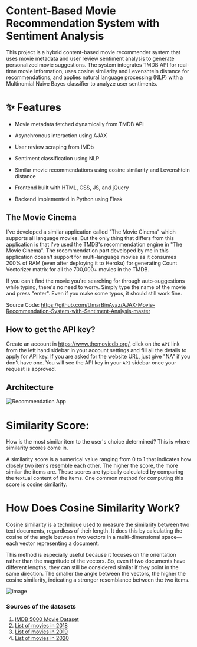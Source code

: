 
# Content-Based Movie Recommendation System with Sentiment Analysis

This project is a hybrid content-based movie recommender system that uses movie metadata and user review sentiment analysis to generate personalized movie suggestions. The system integrates TMDB API for real-time movie information, uses cosine similarity and Levenshtein distance for recommendations, and applies natural language processing (NLP) with a Multinomial Naive Bayes classifier to analyze user sentiments.
# ✨ Features

- Movie metadata fetched dynamically from TMDB API

- Asynchronous interaction using AJAX

- User review scraping from IMDb

- Sentiment classification using NLP

- Similar movie recommendations using cosine similarity and Levenshtein distance

- Frontend built with HTML, CSS, JS, and jQuery

- Backend implemented in Python using Flask

## The Movie Cinema

I've developed a similar application called "The Movie Cinema" which supports all language movies. But the only thing that differs from this application is that I've used the TMDB's recommendation engine in "The Movie Cinema". The recommendation part developed by me in this application doesn't support for multi-language movies as it consumes 200% of RAM (even after deploying it to Heroku) for generating Count Vectorizer matrix for all the 700,000+ movies in the TMDB. 


If you can't find the movie you're searching for through auto-suggestions while typing, there's no need to worry. Simply type the name of the movie and press "enter". Even if you make some typos, it should still work fine.

Source Code: https://github.com/UmarBinAyaz/AJAX-Movie-Recommendation-System-with-Sentiment-Analysis-master



## How to get the API key?

Create an account in https://www.themoviedb.org/, click on the `API` link from the left hand sidebar in your account settings and fill all the details to apply for API key. If you are asked for the website URL, just give "NA" if you don't have one. You will see the API key in your `API` sidebar once your request is approved.


## Architecture

![Recommendation App](https://user-images.githubusercontent.com/36665975/168742738-5435cf76-1a42-4d87-94b4-999e5bfc48d3.png)


# Similarity Score:
How is the most similar item to the user's choice determined? This is where similarity scores come in.

A similarity score is a numerical value ranging from 0 to 1 that indicates how closely two items resemble each other. The higher the score, the more similar the items are. These scores are typically calculated by comparing the textual content of the items. One common method for computing this score is cosine similarity.

# How Does Cosine Similarity Work?
Cosine similarity is a technique used to measure the similarity between two text documents, regardless of their length. It does this by calculating the cosine of the angle between two vectors in a multi-dimensional space—each vector representing a document.

This method is especially useful because it focuses on the orientation rather than the magnitude of the vectors. So, even if two documents have different lengths, they can still be considered similar if they point in the same direction. The smaller the angle between the vectors, the higher the cosine similarity, indicating a stronger resemblance between the two items.

   ![image](https://user-images.githubusercontent.com/36665975/70401457-a7530680-1a55-11ea-9158-97d4e8515ca4.png)

### Sources of the datasets 

1. [IMDB 5000 Movie Dataset](https://www.kaggle.com/carolzhangdc/imdb-5000-movie-dataset)
3. [List of movies in 2018](https://en.wikipedia.org/wiki/List_of_American_films_of_2018)
4. [List of movies in 2019](https://en.wikipedia.org/wiki/List_of_American_films_of_2019)
5. [List of movies in 2020](https://en.wikipedia.org/wiki/List_of_American_films_of_2020)


